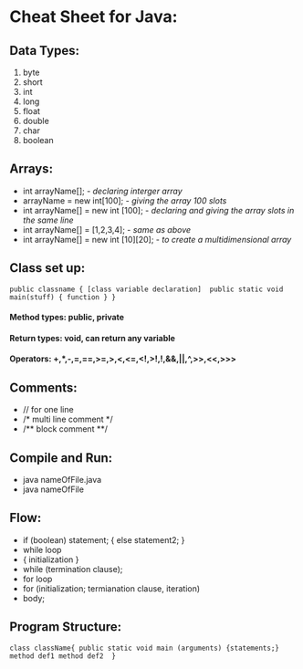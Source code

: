 ﻿# Cheat Sheet for Java:

## Data Types:
1. byte
2. short
3. int
4. long
5. float
6. double
7. char
8. boolean

## Arrays:
- int arrayName[]; - *declaring interger array*
- arrayName = new int[100]; - *giving the array 100 slots*
- int arrayName[] = new int [100]; - *declaring and giving the array slots in the same line*
- int arrayName[] = [1,2,3,4]; - *same as above*
- int arrayName[] = new int [10][20]; - *to create a multidimensional array*

## Class set up:
`` public classname
{ [class variable declaration] 
public static void main(stuff) { function }
} ``

#### Method types: public, private
#### Return types: void, can return any variable

#### Operators: +,*,-,=,==,>=,>,<,<=,<!,>!,!,&&,||,^,>>,<<,>>>

## Comments:
- // for one line
- /* multi line comment */
- /** block comment **/

## Compile and Run:
- java nameOfFile.java
- java nameOfFile

## Flow:
- if (boolean) statement; { else statement2; }
- while loop
- { initialization }
- while (termination clause);
- for loop
- for (initialization; termianation clause, iteration)
- body;

## Program Structure:

`` class className{
public static void main (arguments) {statements;}
method def1
method def2 
} ``

